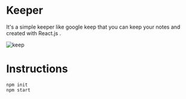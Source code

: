 # Keeper
It's a simple keeper like google keep that you can keep your notes and created with React.js .

![keep](https://user-images.githubusercontent.com/50785245/227772898-65e26864-6e4a-4f41-882e-4a354672c658.jpg)


# Instructions
```
npm init
npm start
```
